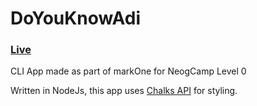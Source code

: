 # DoYouKnowAdi 
### [Live](https://replit.com/@asaxena012/DoYouKnowAdi#index.js?embed=1&output=1)
CLI App made as part of markOne for NeogCamp Level 0

Written in NodeJs, this app uses [Chalks API](https://www.npmjs.com/package/chalk) for styling.
